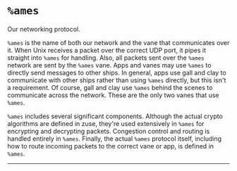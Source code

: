<div class="short">

`%ames`
=======

Our networking protocol.

`%ames` is the name of both our network and the vane that communicates
over it. When Unix receives a packet over the correct UDP port, it pipes
it straight into `%ames` for handling. Also, all packets sent over the
`%ames` network are sent by the `%ames` vane. Apps and vanes may use
`%ames` to directly send messages to other ships. In general, apps use
gall and clay to communicate with other ships rather than using `%ames`
directly, but this isn't a requirement. Of course, gall and clay use
`%ames` behind the scenes to communicate across the network. These are
the only two vanes that use `%ames`.

`%ames` includes several significant components. Although the actual
crypto algorithms are defined in zuse, they're used extensively in
`%ames` for encrypting and decrypting packets. Congestion control and
routing is handled entirely in `%ames`. Finally, the actual `%ames`
protocol itself, including how to route incoming packets to the correct
vane or app, is defined in `%ames`.

</div>

<hr>
</hr>
<list></list>
